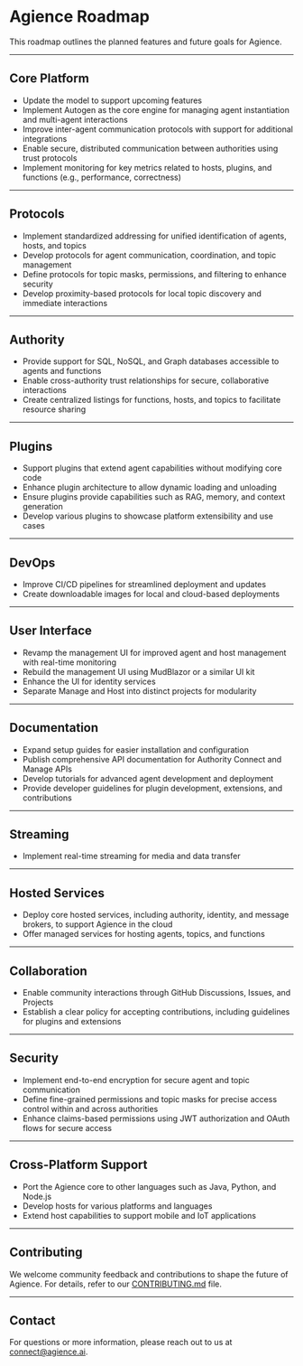 # Agience Roadmap

This roadmap outlines the planned features and future goals for Agience.

---

## Core Platform

- Update the model to support upcoming features
- Implement Autogen as the core engine for managing agent instantiation and multi-agent interactions
- Improve inter-agent communication protocols with support for additional integrations
- Enable secure, distributed communication between authorities using trust protocols
- Implement monitoring for key metrics related to hosts, plugins, and functions (e.g., performance, correctness)

---

## Protocols

- Implement standardized addressing for unified identification of agents, hosts, and topics
- Develop protocols for agent communication, coordination, and topic management
- Define protocols for topic masks, permissions, and filtering to enhance security
- Develop proximity-based protocols for local topic discovery and immediate interactions

---

## Authority

- Provide support for SQL, NoSQL, and Graph databases accessible to agents and functions
- Enable cross-authority trust relationships for secure, collaborative interactions
- Create centralized listings for functions, hosts, and topics to facilitate resource sharing

---

## Plugins

- Support plugins that extend agent capabilities without modifying core code
- Enhance plugin architecture to allow dynamic loading and unloading
- Ensure plugins provide capabilities such as RAG, memory, and context generation
- Develop various plugins to showcase platform extensibility and use cases

---

## DevOps

- Improve CI/CD pipelines for streamlined deployment and updates
- Create downloadable images for local and cloud-based deployments

---

## User Interface

- Revamp the management UI for improved agent and host management with real-time monitoring
- Rebuild the management UI using MudBlazor or a similar UI kit
- Enhance the UI for identity services
- Separate Manage and Host into distinct projects for modularity

---

## Documentation

- Expand setup guides for easier installation and configuration
- Publish comprehensive API documentation for Authority Connect and Manage APIs
- Develop tutorials for advanced agent development and deployment
- Provide developer guidelines for plugin development, extensions, and contributions

---

## Streaming

- Implement real-time streaming for media and data transfer

---

## Hosted Services

- Deploy core hosted services, including authority, identity, and message brokers, to support Agience in the cloud
- Offer managed services for hosting agents, topics, and functions

---

## Collaboration

- Enable community interactions through GitHub Discussions, Issues, and Projects
- Establish a clear policy for accepting contributions, including guidelines for plugins and extensions

---

## Security

- Implement end-to-end encryption for secure agent and topic communication
- Define fine-grained permissions and topic masks for precise access control within and across authorities
- Enhance claims-based permissions using JWT authorization and OAuth flows for secure access

---

## Cross-Platform Support

- Port the Agience core to other languages such as Java, Python, and Node.js
- Develop hosts for various platforms and languages
- Extend host capabilities to support mobile and IoT applications

---

## Contributing

We welcome community feedback and contributions to shape the future of Agience. For details, refer to our [CONTRIBUTING.md](CONTRIBUTING.md) file.

---

## Contact

For questions or more information, please reach out to us at [connect@agience.ai](mailto:connect@agience.ai).
